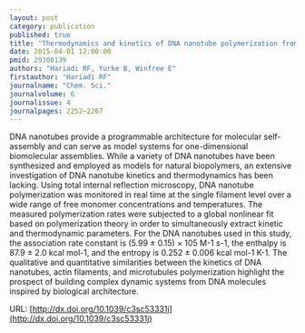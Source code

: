 ```yaml
---
layout: post
category: publication
published: true
title: "Thermodynamics and kinetics of DNA nanotube polymerization from single-filament measurements"
date: 2015-04-01 12:00:00
pmid: 29308139
authors: "Hariadi RF, Yurke B, Winfree E"
firstauthor: "Hariadi RF"
journalname: "Chem. Sci."
journalvolume: 6
journalissue: 4
journalpages: 2252–2267
---
```


DNA nanotubes provide a programmable architecture for molecular self-assembly and can serve as model systems for one-dimensional biomolecular assemblies. While a variety of DNA nanotubes have been synthesized and employed as models for natural biopolymers, an extensive investigation of DNA nanotube kinetics and thermodynamics has been lacking. Using total internal reflection microscopy, DNA nanotube polymerization was monitored in real time at the single filament level over a wide range of free monomer concentrations and temperatures. The measured polymerization rates were subjected to a global nonlinear fit based on polymerization theory in order to simultaneously extract kinetic and thermodynamic parameters. For the DNA nanotubes used in this study, the association rate constant is (5.99 ± 0.15) × 105 M-1 s-1, the enthalpy is 87.9 ± 2.0 kcal mol-1, and the entropy is 0.252 ± 0.006 kcal mol-1 K-1. The qualitative and quantitative similarities between the kinetics of DNA nanotubes, actin filaments, and microtubules polymerization highlight the prospect of building complex dynamic systems from DNA molecules inspired by biological architecture.

URL: [http://dx.doi.org/10.1039/c3sc53331j](http://dx.doi.org/10.1039/c3sc53331j)
